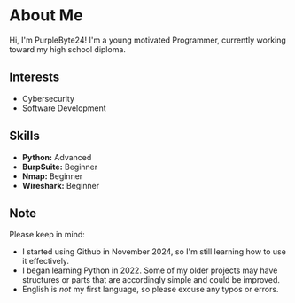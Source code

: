 # About Me
Hi, I'm PurpleByte24! I'm a young motivated Programmer, currently working toward my high school diploma.

## Interests
- Cybersecurity
- Software Development

## Skills
- **Python:** Advanced
- **BurpSuite:** Beginner
- **Nmap:** Beginner
- **Wireshark:** Beginner

## Note
Please keep in mind:
- I started using Github in November 2024, so I'm still learning how to use it effectively.
- I began learning Python in 2022. Some of my older projects may have structures or parts that are accordingly simple and could be improved.
- English is *not* my first language, so please excuse any typos or errors.
